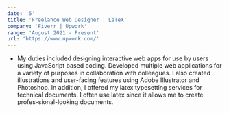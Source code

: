 ```yaml
---
date: '5'
title: 'Freelance Web Designer | LaTeX'
company: 'Fiverr | Upwork'
range: 'August 2021 - Present'
url: 'https://www.upwork.com/'
---
```


- My duties included designing interactive web apps for use by users using JavaScript based coding. Developed multiple web applications for a variety of purposes in collaboration with colleagues. I also created illustrations and user-facing features using Adobe Illustrator and Photoshop. In addition, I offered my latex typesetting services for technical documents. I often use latex since it allows me to create profes-sional-looking documents.
